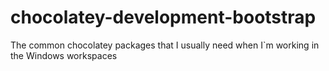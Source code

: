 # chocolatey-development-bootstrap
The common chocolatey packages that I usually need when I`m working in the Windows workspaces
